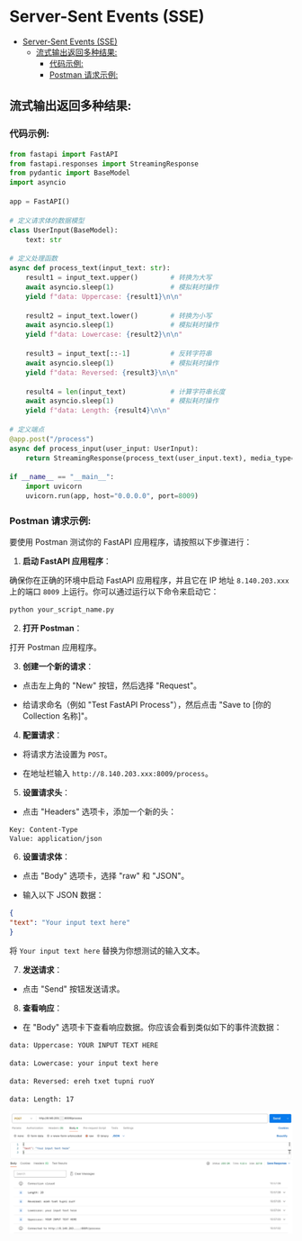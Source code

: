 # Server-Sent Events (SSE)
- [Server-Sent Events (SSE)](#server-sent-events-sse)
  - [流式输出返回多种结果:](#流式输出返回多种结果)
    - [代码示例:](#代码示例)
    - [Postman 请求示例:](#postman-请求示例)

## 流式输出返回多种结果:

### 代码示例:

```python
from fastapi import FastAPI
from fastapi.responses import StreamingResponse
from pydantic import BaseModel
import asyncio

app = FastAPI()

# 定义请求体的数据模型
class UserInput(BaseModel):
    text: str

# 定义处理函数
async def process_text(input_text: str):
    result1 = input_text.upper()        # 转换为大写
    await asyncio.sleep(1)              # 模拟耗时操作
    yield f"data: Uppercase: {result1}\n\n"

    result2 = input_text.lower()        # 转换为小写
    await asyncio.sleep(1)              # 模拟耗时操作
    yield f"data: Lowercase: {result2}\n\n"

    result3 = input_text[::-1]          # 反转字符串
    await asyncio.sleep(1)              # 模拟耗时操作
    yield f"data: Reversed: {result3}\n\n"

    result4 = len(input_text)           # 计算字符串长度
    await asyncio.sleep(1)              # 模拟耗时操作
    yield f"data: Length: {result4}\n\n"

# 定义端点
@app.post("/process")
async def process_input(user_input: UserInput):
    return StreamingResponse(process_text(user_input.text), media_type="text/event-stream")

if __name__ == "__main__":
    import uvicorn
    uvicorn.run(app, host="0.0.0.0", port=8009)
```

### Postman 请求示例:

要使用 Postman 测试你的 FastAPI 应用程序，请按照以下步骤进行：<br>

1. **启动 FastAPI 应用程序**：

确保你在正确的环境中启动 FastAPI 应用程序，并且它在 IP 地址 `8.140.203.xxx` 上的端口 `8009` 上运行。你可以通过运行以下命令来启动它：<br>

```bash
python your_script_name.py
```

2. **打开 Postman**：

打开 Postman 应用程序。<br>

3. **创建一个新的请求**：

- 点击左上角的 "New" 按钮，然后选择 "Request"。

- 给请求命名（例如 "Test FastAPI Process"），然后点击 "Save to [你的 Collection 名称]"。

4. **配置请求**：

- 将请求方法设置为 `POST`。

- 在地址栏输入 `http://8.140.203.xxx:8009/process`。

5. **设置请求头**：

- 点击 "Headers" 选项卡，添加一个新的头：

```log
Key: Content-Type
Value: application/json
```

6. **设置请求体**：

- 点击 "Body" 选项卡，选择 "raw" 和 "JSON"。

- 输入以下 JSON 数据：

```json
{
"text": "Your input text here"
}
```

将 `Your input text here` 替换为你想测试的输入文本。<br>

7. **发送请求**：

- 点击 "Send" 按钮发送请求。

8. **查看响应**：

- 在 "Body" 选项卡下查看响应数据。你应该会看到类似如下的事件流数据：

```log
data: Uppercase: YOUR INPUT TEXT HERE

data: Lowercase: your input text here

data: Reversed: ereh txet tupni ruoY

data: Length: 17
```

![](../docs/流式输出多种结果.jpg)